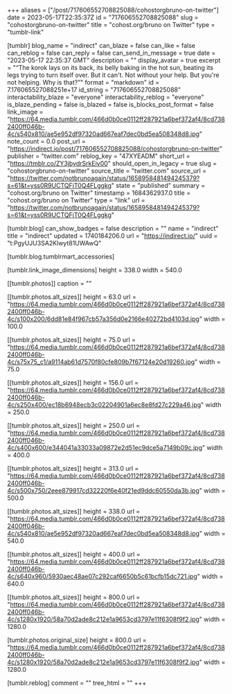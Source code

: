 +++
aliases = ["/post/717606552708825088/cohostorgbruno-on-twitter"]
date = 2023-05-17T22:35:37Z
id = "717606552708825088"
slug = "cohostorgbruno-on-twitter"
title = "cohost.org/bruno on Twitter"
type = "tumblr-link"

[tumblr]
blog_name = "indirect"
can_blaze = false
can_like = false
can_reblog = false
can_reply = false
can_send_in_message = true
date = "2023-05-17 22:35:37 GMT"
description = ""
display_avatar = true
excerpt = "“The korok lays on its back, its belly baking in the hot sun, beating its legs trying to turn itself over. But it can't. Not without your help. But you're not helping. Why is that?”"
format = "markdown"
id = 7.176065527088251e+17
id_string = "717606552708825088"
interactability_blaze = "everyone"
interactability_reblog = "everyone"
is_blaze_pending = false
is_blazed = false
is_blocks_post_format = false
link_image = "https://64.media.tumblr.com/466d0b0ce0112ff287921a6bef372af4/8cd7382400ff046b-4c/s540x810/ae5e952df97320ad667eaf7dec0bd5ea508348d8.jpg"
note_count = 0.0
post_url = "https://indirect.io/post/717606552708825088/cohostorgbruno-on-twitter"
publisher = "twitter.com"
reblog_key = "47XYEADM"
short_url = "https://tmblr.co/ZY3jbydrSrkEiy00"
should_open_in_legacy = true
slug = "cohostorgbruno-on-twitter"
source_title = "twitter.com"
source_url = "https://twitter.com/notbrunoagain/status/1658958481494245379?s=61&t=yss0R9UCTQFjT0Q4FLggkg"
state = "published"
summary = "cohost.org/bruno on Twitter"
timestamp = 1684362937.0
title = "cohost.org/bruno on Twitter"
type = "link"
url = "https://twitter.com/notbrunoagain/status/1658958481494245379?s=61&t=yss0R9UCTQFjT0Q4FLggkg"

[tumblr.blog]
can_show_badges = false
description = ""
name = "indirect"
title = "indirect"
updated = 1740184206.0
url = "https://indirect.io/"
uuid = "t:PgyUJU3SA2Klwyt81UWAwQ"

[tumblr.blog.tumblrmart_accessories]

[tumblr.link_image_dimensions]
height = 338.0
width = 540.0

[[tumblr.photos]]
caption = ""

[[tumblr.photos.alt_sizes]]
height = 63.0
url = "https://64.media.tumblr.com/466d0b0ce0112ff287921a6bef372af4/8cd7382400ff046b-4c/s100x200/6dd81e84f967cb57a356d0e2166e40272bd4103d.jpg"
width = 100.0

[[tumblr.photos.alt_sizes]]
height = 75.0
url = "https://64.media.tumblr.com/466d0b0ce0112ff287921a6bef372af4/8cd7382400ff046b-4c/s75x75_c1/a9114ab61d7570f80cfe809b7f67124e20d19260.jpg"
width = 75.0

[[tumblr.photos.alt_sizes]]
height = 156.0
url = "https://64.media.tumblr.com/466d0b0ce0112ff287921a6bef372af4/8cd7382400ff046b-4c/s250x400/ec18b6948ecb3c02204901a6ec8e8fd27c229a46.jpg"
width = 250.0

[[tumblr.photos.alt_sizes]]
height = 250.0
url = "https://64.media.tumblr.com/466d0b0ce0112ff287921a6bef372af4/8cd7382400ff046b-4c/s400x600/e344041a33033a09872e2d51ec9dce5a7149b09c.jpg"
width = 400.0

[[tumblr.photos.alt_sizes]]
height = 313.0
url = "https://64.media.tumblr.com/466d0b0ce0112ff287921a6bef372af4/8cd7382400ff046b-4c/s500x750/2eee879917cd32220f6e40f21ed9ddc60550da3b.jpg"
width = 500.0

[[tumblr.photos.alt_sizes]]
height = 338.0
url = "https://64.media.tumblr.com/466d0b0ce0112ff287921a6bef372af4/8cd7382400ff046b-4c/s540x810/ae5e952df97320ad667eaf7dec0bd5ea508348d8.jpg"
width = 540.0

[[tumblr.photos.alt_sizes]]
height = 400.0
url = "https://64.media.tumblr.com/466d0b0ce0112ff287921a6bef372af4/8cd7382400ff046b-4c/s640x960/5930aec48ae07c292caf6650b5c61bcfb15dc721.jpg"
width = 640.0

[[tumblr.photos.alt_sizes]]
height = 800.0
url = "https://64.media.tumblr.com/466d0b0ce0112ff287921a6bef372af4/8cd7382400ff046b-4c/s1280x1920/58a70d2ade8c212e1a9653cd3797e11f6308f9f2.jpg"
width = 1280.0

[tumblr.photos.original_size]
height = 800.0
url = "https://64.media.tumblr.com/466d0b0ce0112ff287921a6bef372af4/8cd7382400ff046b-4c/s1280x1920/58a70d2ade8c212e1a9653cd3797e11f6308f9f2.jpg"
width = 1280.0

[tumblr.reblog]
comment = ""
tree_html = ""
+++
